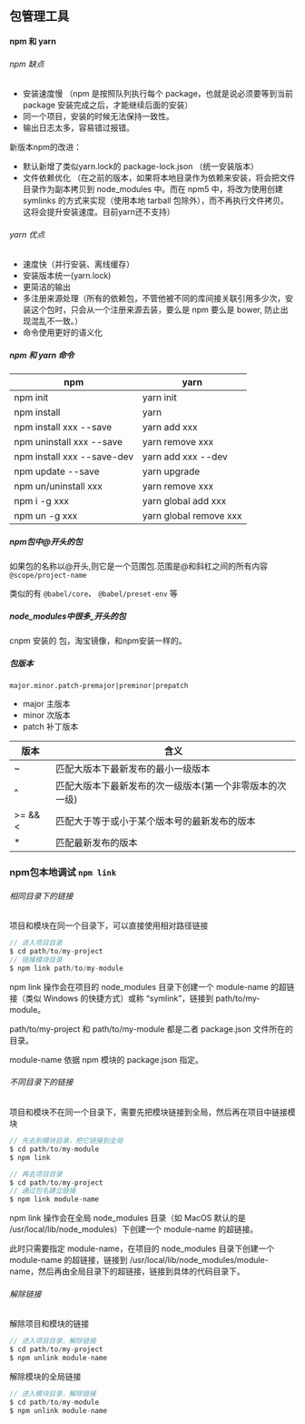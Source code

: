 ## 包管理工具

#### npm 和 yarn

###### npm 缺点

* 安装速度慢 （npm 是按照队列执行每个 package，也就是说必须要等到当前 package 安装完成之后，才能继续后面的安装）
* 同一个项目，安装的时候无法保持一致性。
* 输出日志太多，容易错过报错。

新版本npm的改进：

* 默认新增了类似yarn.lock的 package-lock.json （统一安装版本）
* 文件依赖优化 （在之前的版本，如果将本地目录作为依赖来安装，将会把文件目录作为副本拷贝到 node_modules 中。而在 npm5 中，将改为使用创建 symlinks 的方式来实现（使用本地 tarball 包除外），而不再执行文件拷贝。这将会提升安装速度。目前yarn还不支持）


###### yarn 优点

* 速度快（并行安装、离线缓存）
* 安装版本统一(yarn.lock)
* 更简洁的输出
* 多注册来源处理（所有的依赖包，不管他被不同的库间接关联引用多少次，安装这个包时，只会从一个注册来源去装，要么是 npm 要么是 bower, 防止出现混乱不一致。）
* 命令使用更好的语义化

##### npm 和 yarn 命令

| npm | yarn |
| --- | --- |
| npm init | yarn init |
| npm install |	yarn |
| npm install xxx --save | yarn add xxx |
| npm uninstall xxx --save | yarn remove xxx |
| npm install xxx --save-dev | yarn add xxx --dev |
| npm update --save | yarn upgrade |
| npm un/uninstall xxx | yarn remove xxx |
| npm i -g xxx | yarn global add xxx |
| npm un -g xxx | yarn global remove xxx |

##### npm包中@开头的包

如果包的名称以@开头,则它是一个范围包.范围是@和斜杠之间的所有内容  `@scope/project-name`

类似的有 `@babel/core`、 `@babel/preset-env` 等

##### node_modules中很多_开头的包

cnpm 安装的 包，淘宝镜像，和npm安装一样的。

##### 包版本

`major.minor.patch-premajor|preminor|prepatch`

* major 主版本
* minor 次版本
* patch 补丁版本

| 版本 | 含义 |
| --- | --- |
| ~ | 匹配大版本下最新发布的最小一级版本 |
| ^ | 匹配大版本下最新发布的次一级版本(第一个非零版本的次一级) |
| >= && < | 匹配大于等于或小于某个版本号的最新发布的版本 |
| * | 匹配最新发布的版本 |


### npm包本地调试 `npm link`

###### 相同目录下的链接

项目和模块在同一个目录下，可以直接使用相对路径链接

```javascript
// 进入项目目录
$ cd path/to/my-project
// 链接模块目录
$ npm link path/to/my-module
```

npm link 操作会在项目的 node_modules 目录下创建一个 module-name 的超链接（类似 Windows 的快捷方式）或称 “symlink”，链接到 path/to/my-module。

path/to/my-project 和 path/to/my-module 都是二者 package.json 文件所在的目录。

module-name 依据 npm 模块的 package.json 指定。

###### 不同目录下的链接

项目和模块不在同一个目录下，需要先把模块链接到全局，然后再在项目中链接模块

```javascript
// 先去到模块目录，把它链接到全局
$ cd path/to/my-module
$ npm link

// 再去项目目录
$ cd path/to/my-project
// 通过包名建立链接
$ npm link module-name
```

npm link 操作会在全局 node_modules 目录（如 MacOS 默认的是 /usr/local/lib/node_modules）下创建一个 module-name 的超链接。

此时只需要指定 module-name，在项目的 node_modules 目录下创建一个 module-name 的超链接，链接到 /usr/local/lib/node_modules/module-name，然后再由全局目录下的超链接，链接到具体的代码目录下。

###### 解除链接

解除项目和模块的链接

```javascript
// 进入项目目录，解除链接
$ cd path/to/my-project
$ npm unlink module-name
```

解除模块的全局链接
```javascript
// 进入模块目录，解除链接
$ cd path/to/my-module
$ npm unlink module-name
```



